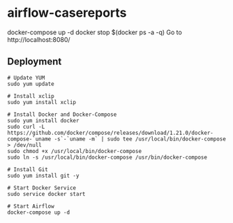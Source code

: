 # airflow-casereports

docker-compose up -d
docker stop $(docker ps -a -q)
Go to http://localhost:8080/


## Deployment
```
# Update YUM
sudo yum update

# Install xclip
sudo yum install xclip

# Install Docker and Docker-Compose
sudo yum install docker
sudo curl -L https://github.com/docker/compose/releases/download/1.21.0/docker-compose-`uname -s`-`uname -m` | sudo tee /usr/local/bin/docker-compose > /dev/null
sudo chmod +x /usr/local/bin/docker-compose
sudo ln -s /usr/local/bin/docker-compose /usr/bin/docker-compose

# Install Git
sudo yum install git -y

# Start Docker Service
sudo service docker start

# Start Airflow
docker-compose up -d
```